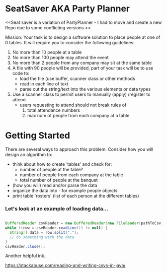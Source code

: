 # SeatSaver AKA Party Planner

<<Seat saver is a variation of PartyPlanner - I had to move and create a new Repo due to some conflicting versions.>>

Mission:
  Your task is to design a software solution to place people at one of 0 tables.
  It will require you to consider the following guidelines:
  
  1. No more than 10 people at a table
  2. No more than 100 people may attend the event
  3. No more than 2 people from any company may sit at the same table
  4. A file with 90 people will be provided, part of your task will be to use code to:
     * load the file (use buffer, scanner class or other methods
     * read in each line of text
     * parse out the string/text into the various elements or data types
  5. Use a scanner class to permit users to manually (apply) /register to attend.
      * users requesting to attend should not break rules of 
        1. total attendance numbers
        2. max num of people from each company at a table
  

  # Getting Started
  
  There are several ways to approach this problem.  Consider how you will design an algorithm to:
  * think about how to create 'tables' and check for:
    * number of people at the table?
    * number of people from each company at the table
    * total number of people at the banquet
  * (how you will) read and/or parse the data
  * organize the data into - for example people objects
  * print table 'rosters' (list of each person at the different tables)
  
  ### Let's look at an example of loading data...
  
  ```java 
  
  BufferedReader csvReader = new BufferedReader(new FileReader(pathToCsv));
while ((row = csvReader.readLine()) != null) {
    String[] data = row.split(",");
    // do something with the data
}
csvReader.close();
```  
  
  Another helpful ink..
  
  https://stackabuse.com/reading-and-writing-csvs-in-java/
